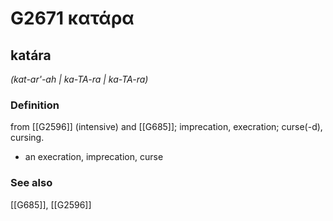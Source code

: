 # G2671 κατάρα

## katára

_(kat-ar'-ah | ka-TA-ra | ka-TA-ra)_

### Definition

from [[G2596]] (intensive) and [[G685]]; imprecation, execration; curse(-d), cursing.

- an execration, imprecation, curse

### See also

[[G685]], [[G2596]]

